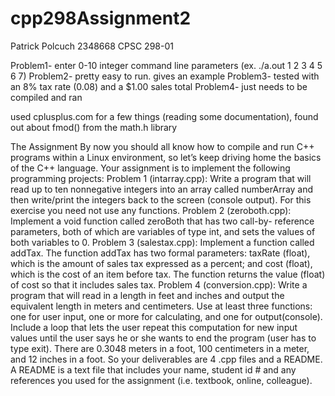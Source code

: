 # cpp298Assignment2
Patrick Polcuch
2348668
CPSC 298-01

Problem1- enter 0-10 integer command line parameters (ex. ./a.out 1 2 3 4 5 6 7)
Problem2- pretty easy to run. gives an example
Problem3- tested with an 8% tax rate (0.08) and a $1.00 sales total
Problem4- just needs to be compiled and ran

used cplusplus.com for a few things (reading some documentation), found out about fmod() from the math.h library

The Assignment
By now you should all know how to compile and run C++ programs within a Linux environment, so let’s
keep driving home the basics of the C++ language. Your assignment is to implement the following
programming projects:
Problem 1 (intarray.cpp): Write a program that will read up to ten nonnegative integers into an array
called numberArray and then write/print the integers back to the screen (console output). For this exercise
you need not use any functions.
Problem 2 (zeroboth.cpp): Implement a void function called zeroBoth that has two call-by- reference
parameters, both of which are variables of type int, and sets the values of both variables to 0.
Problem 3 (salestax.cpp): Implement a function called addTax. The function addTax has two formal
parameters: taxRate (float), which is the amount of sales tax expressed as a percent; and cost (float),
which is the cost of an item before tax. The function returns the value (float) of cost so that it includes
sales tax.
Problem 4 (conversion.cpp): Write a program that will read in a length in feet and inches and output the
equivalent length in meters and centimeters. Use at least three functions: one for user input, one or more
for calculating, and one for output(console). Include a loop that lets the user repeat this computation for
new input values until the user says he or she wants to end the program (user has to type exit). There are
0.3048 meters in a foot, 100 centimeters in a meter, and 12 inches in a foot.
So your deliverables are 4 .cpp files and a README.
A README is a text file that includes your name, student id # and any references you used for the
assignment (i.e. textbook, online, colleague).

